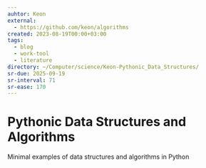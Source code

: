 ```yaml
---
auhtor: Keon
external:
  - https://github.com/keon/algorithms
created: 2023-08-19T00:00+03:00
tags:
  - blog
  - work-tool
  - literature
directory: ~/Computer/science/Keon-Pythonic_Data_Structures/
sr-due: 2025-09-19
sr-interval: 71
sr-ease: 170
---
```


# Pythonic Data Structures and Algorithms

Minimal examples of data structures and algorithms in Python

